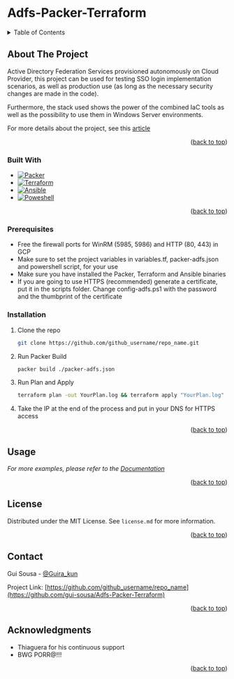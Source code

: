 # Adfs-Packer-Terraform


<!-- Improved compatibility of back to top link: See: https://github.com/othneildrew/Best-README-Template/pull/73 -->
<a name="readme-top"></a>
<!--
*** Thanks for checking out the Best-README-Template. If you have a suggestion
*** that would make this better, please fork the repo and create a pull request
*** or simply open an issue with the tag "enhancement".
*** Don't forget to give the project a star!
*** Thanks again! Now go create something AMAZING! :D
-->



<!-- PROJECT SHIELDS -->
<!--
*** I'm using markdown "reference style" links for readability.
*** Reference links are enclosed in brackets [ ] instead of parentheses ( ).
*** See the bottom of this document for the declaration of the reference variables
*** for contributors-url, forks-url, etc. This is an optional, concise syntax you may use.
*** https://www.markdownguide.org/basic-syntax/#reference-style-links
-->

<!-- TABLE OF CONTENTS -->
<details>
  <summary>Table of Contents</summary>
  <ol>
    <li>
      <a href="#about-the-project">About The Project</a>
      <ul>
        <li><a href="#built-with">Built With</a></li>
      </ul>
    </li>
    <li>
      <a href="#getting-started">Getting Started</a>
      <ul>
        <li><a href="#prerequisites">Prerequisites</a></li>
        <li><a href="#installation">Installation</a></li>
      </ul>
    </li>
    <li><a href="#usage">Usage</a></li>
    <li><a href="#license">License</a></li>
    <li><a href="#contact">Contact</a></li>
    <li><a href="#acknowledgments">Acknowledgments</a></li>
  </ol>
</details>



<!-- ABOUT THE PROJECT -->
## About The Project

Active Directory Federation Services provisioned autonomously on Cloud Provider, this project can be used for testing SSO login implementation scenarios,
as well as production use (as long as the necessary security changes are made in the code).

Furthermore, the stack used shows the power of the combined IaC tools as well as the possibility to use them in Windows Server environments.

For more details about the project, see this [article](https://medium.com/@gui_sousa/adfs-na-nuvem-com-terraform-packer-ansible-a9a0f077baae)

<p align="right">(<a href="#readme-top">back to top</a>)</p>



### Built With

* [![Packer][Packer]][Next-url]
* [![Terraform][Terraform]][Next-url]
* [![Ansible][Ansible]][Vue-url]
* [![Poweshell][Powershell]][Angular-url]

<p align="right">(<a href="#readme-top">back to top</a>)</p>



<!-- GETTING STARTED -->
### Prerequisites

* Free the firewall ports for WinRM (5985, 5986) and HTTP (80, 443) in GCP
* Make sure to set the project variables in variables.tf, packer-adfs.json and powershell script, for your use
* Make sure you have installed the Packer, Terraform and Ansible binaries
* If you are going to use HTTPS (recommended) generate a certificate, put it in the scripts folder. Change config-adfs.ps1 with the password and the thumbprint of the certificate

### Installation

1. Clone the repo
   ```sh
   git clone https://github.com/github_username/repo_name.git
   ```
2. Run Packer Build
   ```sh
   packer build ./packer-adfs.json
   ```
3. Run Plan and Apply
   ```sh
   terraform plan -out YourPlan.log && terraform apply "YourPlan.log"
   ```
4. Take the IP at the end of the process and put in your DNS for HTTPS access

<p align="right">(<a href="#readme-top">back to top</a>)</p>


<!-- USAGE EXAMPLES -->
## Usage

_For more examples, please refer to the [Documentation](https://medium.com/@gui_sousa/adfs-na-nuvem-com-terraform-packer-ansible-a9a0f077baae)_

<p align="right">(<a href="#readme-top">back to top</a>)</p>


<!-- LICENSE -->
## License

Distributed under the MIT License. See `license.md` for more information.

<p align="right">(<a href="#readme-top">back to top</a>)</p>



<!-- CONTACT -->
## Contact

Gui Sousa - [@Guira_kun](https://twitter.com/Guira_kun)

Project Link: [https://github.com/github_username/repo_name](https://github.com/gui-sousa/Adfs-Packer-Terraform)

<p align="right">(<a href="#readme-top">back to top</a>)</p>


<!-- ACKNOWLEDGMENTS -->
## Acknowledgments

* []()Thiaguera for his continuous support
* []()BWG PORR@!!!

<p align="right">(<a href="#readme-top">back to top</a>)</p>



<!-- MARKDOWN LINKS & IMAGES -->
<!-- https://www.markdownguide.org/basic-syntax/#reference-style-links -->
[contributors-shield]: https://img.shields.io/github/contributors/github_username/repo_name.svg?style=for-the-badge
[contributors-url]: https://github.com/github_username/repo_name/graphs/contributors
[forks-shield]: https://img.shields.io/github/forks/github_username/repo_name.svg?style=for-the-badge
[forks-url]: https://github.com/github_username/repo_name/network/members
[stars-shield]: https://img.shields.io/github/stars/github_username/repo_name.svg?style=for-the-badge
[stars-url]: https://github.com/github_username/repo_name/stargazers
[issues-shield]: https://img.shields.io/github/issues/github_username/repo_name.svg?style=for-the-badge
[issues-url]: https://github.com/github_username/repo_name/issues
[license-shield]: https://img.shields.io/github/license/github_username/repo_name.svg?style=for-the-badge
[license-url]: https://github.com/github_username/repo_name/blob/master/LICENSE.txt
[linkedin-shield]: https://img.shields.io/badge/-LinkedIn-black.svg?style=for-the-badge&logo=linkedin&colorB=555
[linkedin-url]: https://linkedin.com/in/linkedin_username
[product-screenshot]: images/screenshot.png
[Next.js]: https://img.shields.io/badge/next.js-000000?style=for-the-badge&logo=nextdotjs&logoColor=white
[Next-url]: https://nextjs.org/
[React.js]: https://img.shields.io/badge/React-20232A?style=for-the-badge&logo=react&logoColor=61DAFB
[Terraform]: https://img.shields.io/badge/Terraform-20232A?style=for-the-badge&logo=terraform&logoColor=7B42BC
[Packer]: https://img.shields.io/badge/packer-20232A?style=for-the-badge&logo=packer&logoColor=02A8EF
[Ansible]: https://img.shields.io/badge/Ansible-20232A?style=for-the-badge&logo=ansible&logoColor=EE0000
[Powershell]: https://img.shields.io/badge/Powershell-20232A?style=for-the-badge&logo=powershell&logoColor=5391FE
[React-url]: https://reactjs.org/
[Vue.js]: https://img.shields.io/badge/Vue.js-35495E?style=for-the-badge&logo=vuedotjs&logoColor=4FC08D
[Vue-url]: https://vuejs.org/
[Angular.io]: https://img.shields.io/badge/Angular-DD0031?style=for-the-badge&logo=angular&logoColor=white
[Angular-url]: https://angular.io/
[Svelte.dev]: https://img.shields.io/badge/Svelte-4A4A55?style=for-the-badge&logo=svelte&logoColor=FF3E00
[Svelte-url]: https://svelte.dev/
[Laravel.com]: https://img.shields.io/badge/Laravel-FF2D20?style=for-the-badge&logo=laravel&logoColor=white
[Laravel-url]: https://laravel.com
[Bootstrap.com]: https://img.shields.io/badge/Bootstrap-563D7C?style=for-the-badge&logo=bootstrap&logoColor=white
[Bootstrap-url]: https://getbootstrap.com
[JQuery.com]: https://img.shields.io/badge/jQuery-0769AD?style=for-the-badge&logo=jquery&logoColor=white
[JQuery-url]: https://jquery.com 

